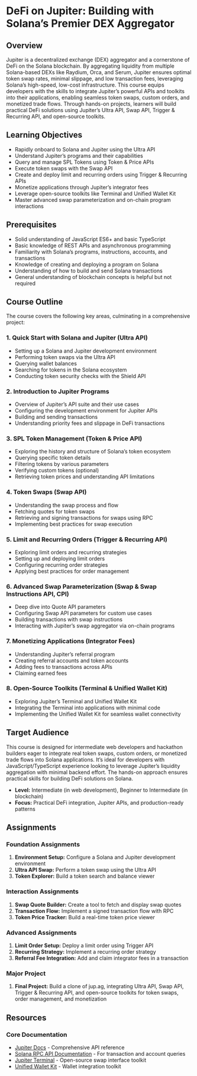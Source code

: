 # DeFi on Jupiter: Building with Solana’s Premier DEX Aggregator

## Overview

Jupiter is a decentralized exchange (DEX) aggregator and a cornerstone of DeFi on the Solana blockchain. By aggregating liquidity from multiple Solana-based DEXs like Raydium, Orca, and Serum, Jupiter ensures optimal token swap rates, minimal slippage, and low transaction fees, leveraging Solana’s high-speed, low-cost infrastructure. This course equips developers with the skills to integrate Jupiter’s powerful APIs and toolkits into their applications, enabling seamless token swaps, custom orders, and monetized trade flows. Through hands-on projects, learners will build practical DeFi solutions using Jupiter’s Ultra API, Swap API, Trigger & Recurring API, and open-source toolkits.

## Learning Objectives

- Rapidly onboard to Solana and Jupiter using the Ultra API
- Understand Jupiter’s programs and their capabilities
- Query and manage SPL Tokens using Token & Price APIs
- Execute token swaps with the Swap API
- Create and deploy limit and recurring orders using Trigger & Recurring APIs
- Monetize applications through Jupiter’s integrator fees
- Leverage open-source toolkits like Terminal and Unified Wallet Kit
- Master advanced swap parameterization and on-chain program interactions

## Prerequisites

- Solid understanding of JavaScript ES6+ and basic TypeScript
- Basic knowledge of REST APIs and asynchronous programming
- Familiarity with Solana’s programs, instructions, accounts, and transactions
- Knowledge of creating and deploying a program on Solana
- Understanding of how to build and send Solana transactions
- General understanding of blockchain concepts is helpful but not required

## Course Outline

The course covers the following key areas, culminating in a comprehensive project:

### 1. Quick Start with Solana and Jupiter (Ultra API)

- Setting up a Solana and Jupiter development environment
- Performing token swaps via the Ultra API
- Querying wallet balances
- Searching for tokens in the Solana ecosystem
- Conducting token security checks with the Shield API

### 2. Introduction to Jupiter Programs

- Overview of Jupiter’s API suite and their use cases
- Configuring the development environment for Jupiter APIs
- Building and sending transactions
- Understanding priority fees and slippage in DeFi transactions

### 3. SPL Token Management (Token & Price API)

- Exploring the history and structure of Solana’s token ecosystem
- Querying specific token details
- Filtering tokens by various parameters
- Verifying custom tokens (optional)
- Retrieving token prices and understanding API limitations

### 4. Token Swaps (Swap API)

- Understanding the swap process and flow
- Fetching quotes for token swaps
- Retrieving and signing transactions for swaps using RPC
- Implementing best practices for swap execution

### 5. Limit and Recurring Orders (Trigger & Recurring API)

- Exploring limit orders and recurring strategies
- Setting up and deploying limit orders
- Configuring recurring order strategies
- Applying best practices for order management

### 6. Advanced Swap Parameterization (Swap & Swap Instructions API, CPI)

- Deep dive into Quote API parameters
- Configuring Swap API parameters for custom use cases
- Building transactions with swap instructions
- Interacting with Jupiter’s swap aggregator via on-chain programs

### 7. Monetizing Applications (Integrator Fees)

- Understanding Jupiter’s referral program
- Creating referral accounts and token accounts
- Adding fees to transactions across APIs
- Claiming earned fees

### 8. Open-Source Toolkits (Terminal & Unified Wallet Kit)

- Exploring Jupiter’s Terminal and Unified Wallet Kit
- Integrating the Terminal into applications with minimal code
- Implementing the Unified Wallet Kit for seamless wallet connectivity

## Target Audience

This course is designed for intermediate web developers and hackathon builders eager to integrate real token swaps, custom orders, or monetized trade flows into Solana applications. It’s ideal for developers with JavaScript/TypeScript experience looking to leverage Jupiter’s liquidity aggregation with minimal backend effort. The hands-on approach ensures practical skills for building DeFi solutions on Solana.

- **Level:** Intermediate (in web development), Beginner to Intermediate (in blockchain)
- **Focus:** Practical DeFi integration, Jupiter APIs, and production-ready patterns

## Assignments

### Foundation Assignments

1. **Environment Setup:** Configure a Solana and Jupiter development environment
2. **Ultra API Swap:** Perform a token swap using the Ultra API
3. **Token Explorer:** Build a token search and balance viewer

### Interaction Assignments

1. **Swap Quote Builder:** Create a tool to fetch and display swap quotes
2. **Transaction Flow:** Implement a signed transaction flow with RPC
3. **Token Price Tracker:** Build a real-time token price viewer

### Advanced Assignments

1. **Limit Order Setup:** Deploy a limit order using Trigger API
2. **Recurring Strategy:** Implement a recurring order strategy
3. **Referral Fee Integration:** Add and claim integrator fees in a transaction

### Major Project

1. **Final Project:** Build a clone of jup.ag, integrating Ultra API, Swap API, Trigger & Recurring API, and open-source toolkits for token swaps, order management, and monetization

## Resources

### Core Documentation
- [Jupiter Docs](https://docs.jup.ag) - Comprehensive API reference
- [Solana RPC API Documentation](https://docs.solana.com/api/http) - For transaction and account queries
- [Jupiter Terminal](https://github.com/jup-ag/terminal) - Open-source swap interface toolkit
- [Unified Wallet Kit](https://github.com/jup-ag/wallet-kit) - Wallet integration toolkit